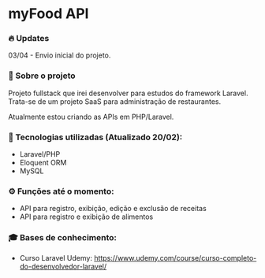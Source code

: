 # myFood API

### 🔥 Updates   
03/04 - Envio inicial do projeto.

### 📄 Sobre o projeto
Projeto fullstack que irei desenvolver para estudos do framework Laravel.
Trata-se de um projeto SaaS para administração de restaurantes.

Atualmente estou criando as APIs em PHP/Laravel.

### 🚀 Tecnologias utilizadas (Atualizado 20/02):
- Laravel/PHP
- Eloquent ORM
- MySQL

### ⚙ Funções até o momento:
- API para registro, exibição, edição e exclusão de receitas
- API para registro e exibição de alimentos
<!-- - Reset de senha com envio de token ao email -->

### 🎓 Bases de conhecimento:
- Curso Laravel Udemy: https://www.udemy.com/course/curso-completo-do-desenvolvedor-laravel/
